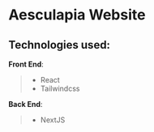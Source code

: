 # Aesculapia Website

## Technologies used:

  **Front End**:
  > - React
  > - Tailwindcss

  **Back End**:
  > - NextJS
